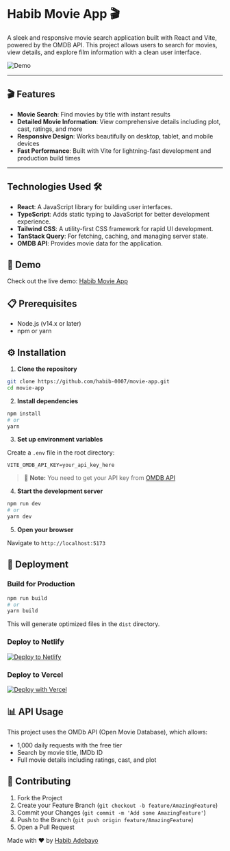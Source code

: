 # Habib Movie App 🎬

A sleek and responsive movie search application built with React and Vite, powered by the OMDB API. This project allows users to search for movies, view details, and explore film information with a clean user interface.

![Demo](https://habib-movie-app.vercel.app/demo.png)

---

## 🎬 Features

- **Movie Search**: Find movies by title with instant results
- **Detailed Movie Information**: View comprehensive details including plot, cast, ratings, and more
- **Responsive Design**: Works beautifully on desktop, tablet, and mobile devices
- **Fast Performance**: Built with Vite for lightning-fast development and production build times

---

## Technologies Used 🛠️

- **React**: A JavaScript library for building user interfaces.
- **TypeScript**: Adds static typing to JavaScript for better development experience.
- **Tailwind CSS**: A utility-first CSS framework for rapid UI development.
- **TanStack Query**: For fetching, caching, and managing server state.
- **OMDB API**: Provides movie data for the application.

## 🚀 Demo

Check out the live demo: [Habib Movie App](https://habib-movie-app.vercel.app)

## 📋 Prerequisites

- Node.js (v14.x or later)
- npm or yarn

## ⚙️ Installation

1. **Clone the repository**

```bash
git clone https://github.com/habib-0007/movie-app.git
cd movie-app
```

2. **Install dependencies**

```bash
npm install
# or
yarn
```

3. **Set up environment variables**

Create a `.env` file in the root directory:

```
VITE_OMDB_API_KEY=your_api_key_here
```

> 📝 **Note:** You need to get your API key from [OMDB API](https://www.omdbapi.com/apikey.aspx)

4. **Start the development server**

```bash
npm run dev
# or
yarn dev
```

5. **Open your browser**

Navigate to `http://localhost:5173`

## 🚢 Deployment

### Build for Production

```bash
npm run build
# or
yarn build
```

This will generate optimized files in the `dist` directory.

### Deploy to Netlify

[![Deploy to Netlify](https://www.netlify.com/img/deploy/button.svg)](https://app.netlify.com/start/deploy?repository=https://github.com/habib-0007/movie-app)

### Deploy to Vercel

[![Deploy with Vercel](https://vercel.com/button)](https://vercel.com/new/git/external?repository-url=https://github.com/habib-0007/movie-app)

## 📊 API Usage

This project uses the OMDb API (Open Movie Database), which allows:
- 1,000 daily requests with the free tier
- Search by movie title, IMDb ID
- Full movie details including ratings, cast, and plot

## 🤝 Contributing

1. Fork the Project
2. Create your Feature Branch (`git checkout -b feature/AmazingFeature`)
3. Commit your Changes (`git commit -m 'Add some AmazingFeature'`)
4. Push to the Branch (`git push origin feature/AmazingFeature`)
5. Open a Pull Request

Made with ❤️ by [Habib Adebayo](https://github.com/habib-0007/)
